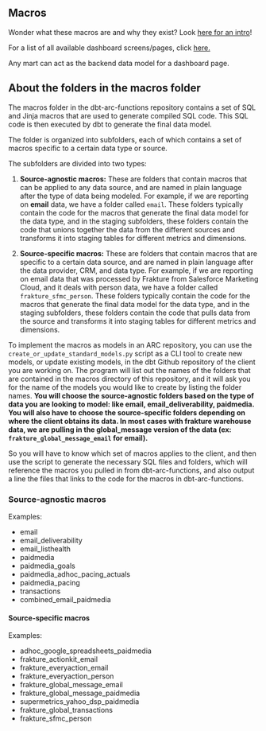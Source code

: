 ## Macros

Wonder what these macros are and why they exist? Look [here for an intro](https://bluestate.atlassian.net/wiki/spaces/ATeam/pages/2986049548/Technical+introduction+to+ARC#Macros)!

For a list of all available dashboard screens/pages, click [here.](https://github.com/bsd/dbt-arc-functions/search?q=mart)

Any mart can act as the backend data model for a dashboard page.

## About the folders in the macros folder

The macros folder in the dbt-arc-functions repository contains a set of SQL and Jinja macros that are used to generate compiled SQL code. This SQL code is then executed by dbt to generate the final data model.

The folder is organized into subfolders, each of which contains a set of macros specific to a certain data type or source.

The subfolders are divided into two types:

1. **Source-agnostic macros:** These are folders that contain macros that can be applied to any data source, and are named in plain language after the type of data being modeled. For example, if we are reporting on **email** data, we have a folder called `email`. These folders typically contain the code for the macros that generate the final data model for the data type, and in the staging subfolders, these folders contain the code that unions together the data from the different sources and transforms it into staging tables for different metrics and dimensions.

2. **Source-specific macros:** These are folders that contain macros that are specific to a certain data source, and are named in plain language after the data provider, CRM, and data type. For example, if we are reporting on email data that was processed by Frakture from Salesforce Marketing Cloud, and it deals with person data, we have a folder called `frakture_sfmc_person`. These folders typically contain the code for the macros that generate the final data model for the data type, and in the staging subfolders, these folders contain the code that pulls data from the source and transforms it into staging tables for different metrics and dimensions.

To implement the macros as models in an ARC repository, you can use the `create_or_update_standard_models.py` script as a CLI tool to create new models, or update existing models, in the dbt Github repository of the client you are working on. The program will list out the names of the folders that are contained in the macros directory of this repository, and it will ask you for the name of the models you would like to create by listing the folder names. **You will choose the source-agnostic folders based on the type of data you are looking to model: like email, email_deliverability, paidmedia. You will also have to choose the source-specific folders depending on where the client obtains its data. In most cases with frakture warehouse data, we are pulling in the global_message version of the data (ex: `frakture_global_message_email` for email).**

So you will have to know which set of macros applies to the client, and then use the script to generate the necessary SQL files and folders, which will reference the macros you pulled in from dbt-arc-functions, and also output a line the files that links to the code for the macros in dbt-arc-functions.

### Source-agnostic macros

Examples:

- email
- email_deliverability
- email_listhealth
- paidmedia
- paidmedia_goals
- paidmedia_adhoc_pacing_actuals
- paidmedia_pacing
- transactions
- combined_email_paidmedia

#### Source-specific macros

Examples:

- adhoc_google_spreadsheets_paidmedia
- frakture_actionkit_email
- frakture_everyaction_email
- frakture_everyaction_person
- frakture_global_message_email
- frakture_global_message_paidmedia
- supermetrics_yahoo_dsp_paidmedia
- frakture_global_transactions
- frakture_sfmc_person
